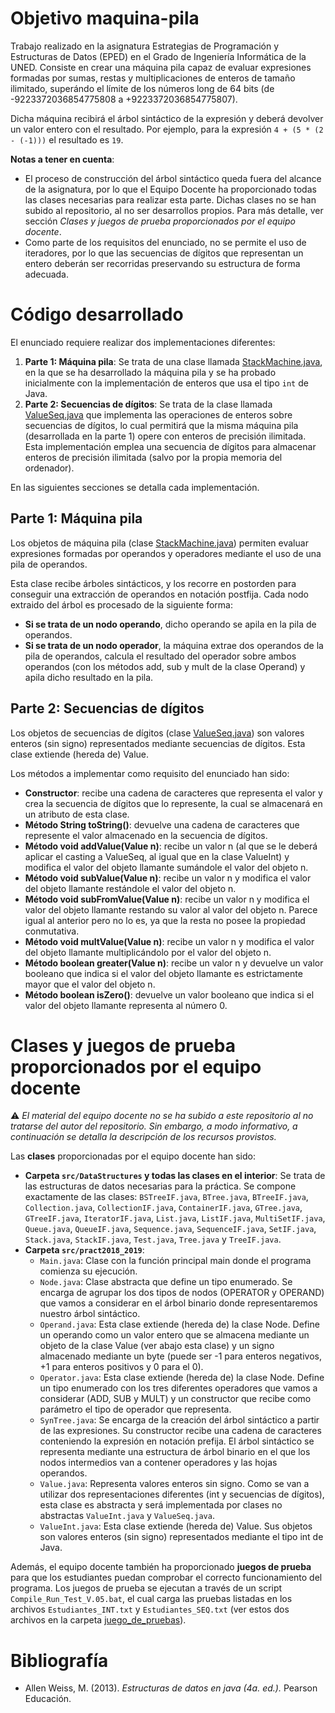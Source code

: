 # Objetivo maquina-pila
Trabajo realizado en la asignatura Estrategias de Programación y Estructuras de Datos (EPED) en el Grado de Ingeniería Informática de la UNED. Consiste en crear una máquina pila capaz de evaluar expresiones formadas por sumas, restas y multiplicaciones de enteros de tamaño ilimitado, superándo el límite de los números long de 64 bits (de -9223372036854775808 a +9223372036854775807).

Dicha máquina recibirá el árbol sintáctico de la expresión y deberá devolver un valor entero con el resultado. Por ejemplo, para la expresión `4 + (5 * (2 - (-1)))` el resultado es `19`.

**Notas a tener en cuenta**:
- El proceso de construcción del árbol sintáctico queda fuera del alcance de la asignatura, por lo que el Equipo Docente ha proporcionado todas las clases necesarias para realizar esta parte. Dichas clases no se han subido al repositorio, al no ser desarrollos propios. Para más detalle, ver sección _Clases y juegos de prueba proporcionados por el equipo docente_.
- Como parte de los requisitos del enunciado, no se permite el uso de iteradores, por lo que las secuencias de dígitos que representan un entero deberán ser recorridas preservando su estructura de forma adecuada.

# Código desarrollado
El enunciado requiere realizar dos implementaciones diferentes:
1. **Parte 1: Máquina pila**: Se trata de una clase llamada [StackMachine.java](src/StackMachine.java), en la que se ha desarrollado la máquina pila y se ha probado inicialmente con la implementación de enteros que usa el tipo `int` de Java.
2. **Parte 2: Secuencias de dígitos**: Se trata de la clase llamada [ValueSeq.java](src/ValueSeq.java) que implementa las operaciones de enteros sobre secuencias de dígitos, lo cual permitirá que la misma máquina pila (desarrollada en la parte 1) opere con enteros de precisión ilimitada. Esta implementación emplea una secuencia de dígitos para almacenar enteros de precisión ilimitada (salvo por la propia memoria del ordenador).

En las siguientes secciones se detalla cada implementación.

## Parte 1: Máquina pila
Los objetos de máquina pila (clase [StackMachine.java](src/StackMachine.java)) permiten evaluar expresiones formadas por operandos y operadores mediante el uso de una pila de operandos. 

Esta clase recibe árboles sintácticos, y los recorre en postorden para conseguir una extracción de operandos  en notación postfija. Cada nodo extraido del árbol es procesado de la siguiente forma:
- **Si se trata de un nodo operando**, dicho operando se apila en la pila de operandos.
- **Si se trata de un nodo operador**, la máquina extrae dos operandos de la pila de operandos, calcula el resultado del operador sobre ambos operandos (con los métodos add, sub y mult de la clase Operand) y apila dicho resultado en la pila.

## Parte 2: Secuencias de dígitos
Los objetos de secuencias de dígitos (clase [ValueSeq.java](src/ValueSeq.java)) son valores enteros (sin signo) representados mediante secuencias de dígitos. Esta clase extiende (hereda de) Value.

Los métodos a implementar como requisito del enunciado han sido:
- **Constructor**: recibe una cadena de caracteres que representa el valor y crea la secuencia de dígitos que lo represente, la cual se almacenará en un atributo de esta clase.
- **Método String toString()**: devuelve una cadena de caracteres que represente el valor almacenado en la secuencia de dígitos.
- **Método void addValue(Value n)**: recibe un valor n (al que se le deberá aplicar el casting a ValueSeq, al igual que en la clase ValueInt) y modifica el valor del objeto llamante sumándole el valor del objeto n.
- **Método void subValue(Value n)**: recibe un valor n y modifica el valor del objeto llamante restándole el valor del objeto n.
- **Método void subFromValue(Value n)**: recibe un valor n y modifica el valor del objeto llamante restando su valor al valor del objeto n. Parece igual al anterior pero no lo es, ya que la resta no posee la propiedad conmutativa.
- **Método void multValue(Value n)**: recibe un valor n y modifica el valor del objeto llamante multiplicándolo por el valor del objeto n.
- **Método boolean greater(Value n)**: recibe un valor n y devuelve un valor booleano que indica si el valor del objeto llamante es estrictamente mayor que el valor del objeto n.
- **Método boolean isZero()**: devuelve un valor booleano que indica si el valor del objeto llamante representa al número 0.



# Clases y juegos de prueba proporcionados por el equipo docente
:warning: _El material del equipo docente no se ha subido a este repositorio al no tratarse del autor del repositorio. Sin embargo, a modo informativo, a continuación se detalla la descripción de los recursos provistos._

Las **clases** proporcionadas por el equipo docente han sido:
- **Carpeta `src/DataStructures` y todas las clases en el interior**: Se trata de las estructuras de datos necesarias para la práctica. Se compone exactamente de las clases: `BSTreeIF.java`, `BTree.java`, `BTreeIF.java`, `Collection.java`, `CollectionIF.java`, `ContainerIF.java`, `GTree.java`, `GTreeIF.java`, `IteratorIF.java`, `List.java`, `ListIF.java`, `MultiSetIF.java`, `Queue.java`, `QueueIF.java`, `Sequence.java`, `SequenceIF.java`, `SetIF.java`, `Stack.java`, `StackIF.java`, `Test.java`, `Tree.java` y `TreeIF.java`.
- **Carpeta `src/pract2018_2019`**: 
  - `Main.java`: Clase con la función principal main donde el programa comienza su ejecución.
  - `Node.java`: Clase abstracta que define un tipo enumerado. Se encarga de agrupar los dos tipos de nodos (OPERATOR y OPERAND) que vamos a considerar en el árbol binario donde representaremos nuestro árbol sintáctico.
  - `Operand.java`: Esta clase extiende (hereda de) la clase Node. Define un operando como un valor entero que se almacena mediante un objeto de la clase Value (ver abajo esta clase) y un signo almacenado mediante un byte (puede ser -1 para enteros negativos, +1 para enteros positivos y 0 para el 0).
  - `Operator.java`: Esta clase extiende (hereda de) la clase Node. Define un tipo enumerado con los tres diferentes operadores que vamos a considerar (ADD, SUB y MULT) y un constructor que recibe como parámetro el tipo de operador que representa.
  - `SynTree.java`: Se encarga de la creación del árbol sintáctico a partir de las expresiones. Su constructor recibe una cadena de caracteres conteniendo la expresión en notación prefija. El árbol sintáctico se representa mediante una estructura de árbol binario en el que los nodos intermedios van a contener operadores y las hojas operandos.
  - `Value.java`: Representa valores enteros sin signo. Como se van a utilizar dos representaciones diferentes (int y secuencias de dígitos), esta clase es abstracta y será implementada por clases no abstractas `ValueInt.java` y `ValueSeq.java`.
  - `ValueInt.java`: Esta clase extiende (hereda de) Value. Sus objetos son valores enteros (sin signo) representados mediante el tipo int de Java.

Además, el equipo docente también ha proporcionado **juegos de prueba** para que los estudiantes puedan comprobar el correcto funcionamiento del programa. Los juegos de prueba se ejecutan a través de un script `Compile_Run_Test_V.05.bat`, el cual carga las pruebas listadas en los archivos `Estudiantes_INT.txt` y `Estudiantes_SEQ.txt` (ver estos dos archivos en la carpeta [juego_de_pruebas](juego_de_pruebas)).

# Bibliografía
- Allen Weiss, M. (2013). _Estructuras de datos en java (4a. ed.)._ Pearson Educación.

